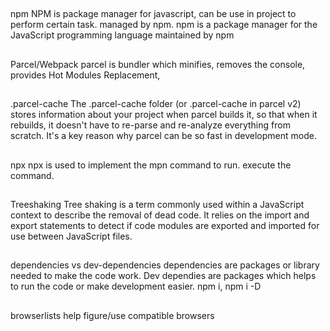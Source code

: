 ##
npm
NPM is package manager for javascript, can be use in project to perform certain task. managed by npm. npm is a package manager for the JavaScript programming language maintained by npm

##
Parcel/Webpack
parcel is bundler which minifies, removes the console, provides Hot Modules Replacement,  

##
.parcel-cache
The .parcel-cache folder (or .parcel-cache in parcel v2) stores information about your project when parcel builds it, so that when it rebuilds, it doesn't have to re-parse and re-analyze everything from scratch. It's a key reason why parcel can be so fast in development mode.


##
npx
npx is used to implement the mpn command to run. execute the command.

##
Treeshaking
Tree shaking is a term commonly used within a JavaScript context to describe the removal of dead code. It relies on the import and export statements to detect if code modules are exported and imported for use between JavaScript files.

##
dependencies vs dev-dependencies
dependencies are packages or library needed to make the code work.
Dev dependies are packages which helps to run the code or make development easier.
npm i, npm i -D

##
browserlists
help figure/use compatible browsers




